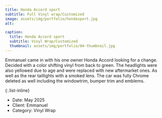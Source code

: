 ```yaml
---
title: Honda Accord sport
subtitle: Full Vinyl wrap/Customized
image: assets/img/portfolio/hondasport.jpg
alt: 

caption:
  title: Honda Accord sport
  subtitle: Vinyl Wrap/Customized
  thumbnail: assets/img/portfolio/04-thumbnail.jpg
---
```

Emmanuel came in with his one owner Honda Accord looking for a change. Decided with a color shifting vinyl from back to green. The headlights were also yellowed due to age and were replaced with new aftermarket ones. As well as the rear taillights with a smoked lens. The car was fully Chrome deleted as well including the windowtrim, bumper trim and emblems. 

{:.list-inline}
- Date: May 2025  
- Client: Emmanuel
- Category: Vinyl Wrap

